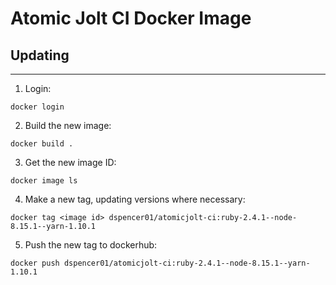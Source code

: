 # Atomic Jolt CI Docker Image
## Updating
-----------
1. Login:
```
docker login
```
2. Build the new image:
```
docker build .
```
3. Get the new image ID: 
```
docker image ls
```
4. Make a new tag, updating versions where necessary:
```
docker tag <image id> dspencer01/atomicjolt-ci:ruby-2.4.1--node-8.15.1--yarn-1.10.1
```
5. Push the new tag to dockerhub:
```
docker push dspencer01/atomicjolt-ci:ruby-2.4.1--node-8.15.1--yarn-1.10.1
```
